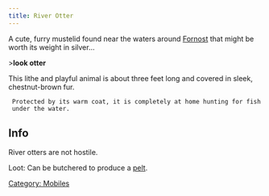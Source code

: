 ```yaml
---
title: River Otter
---
```


A cute, furry mustelid found near the waters around
[Fornost](Fornost "wikilink") that might be worth its weight in
silver...

\>**look otter**

This lithe and playful animal is about three feet long and covered in
sleek, chestnut-brown fur.

` Protected by its warm coat, it is completely at home hunting for fish under the water.`

## Info

River otters are not hostile.

Loot: Can be butchered to produce a [pelt](a_fine_pelt "wikilink").

[Category: Mobiles](Category:_Mobiles "wikilink")